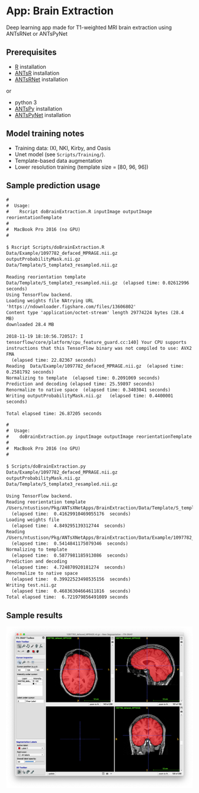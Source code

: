 # App:  Brain Extraction

Deep learning app made for T1-weighted MRI brain extraction using ANTsRNet or ANTsPyNet

## Prerequisites

* [R](https://www.r-project.org) installation
* [ANTsR](https://github.com/ANTsX/ANTsR) installation
* [ANTsRNet](https://github.com/ANTsX/ANTsRNet) installation

or

* python 3
* [ANTsPy](https://github.com/ANTsX/ANTsPy) installation
* [ANTsPyNet](https://github.com/ANTsX/ANTsPyNet) installation

## Model training notes

* Training data: IXI, NKI, Kirby, and Oasis
* Unet model (see ``Scripts/Training/``).
* Template-based data augmentation
* Lower resolution training (template size = [80, 96, 96])

## Sample prediction usage

```
#
#  Usage:
#    Rscript doBrainExtraction.R inputImage outputImage reorientationTemplate
#
#  MacBook Pro 2016 (no GPU)
#

$ Rscript Scripts/doBrainExtraction.R Data/Example/1097782_defaced_MPRAGE.nii.gz outputProbabilityMask.nii.gz Data/Template/S_template3_resampled.nii.gz

Reading reorientation template Data/Template/S_template3_resampled.nii.gz  (elapsed time: 0.02612996 seconds)
Using TensorFlow backend.
Loading weights file NAtrying URL 'https://ndownloader.figshare.com/files/13606802'
Content type 'application/octet-stream' length 29774224 bytes (28.4 MB)
downloaded 28.4 MB

2018-11-19 18:10:56.720517: I tensorflow/core/platform/cpu_feature_guard.cc:140] Your CPU supports instructions that this TensorFlow binary was not compiled to use: AVX2 FMA
  (elapsed time: 22.82367 seconds)
Reading  Data/Example/1097782_defaced_MPRAGE.nii.gz  (elapsed time: 0.2581792 seconds)
Normalizing to template  (elapsed time: 0.2091069 seconds)
Prediction and decoding (elapsed time: 25.59897 seconds)
Renormalize to native space  (elapsed time: 0.3403041 seconds)
Writing outputProbabilityMask.nii.gz   (elapsed time: 0.4400001 seconds)

Total elapsed time: 26.87205 seconds
```

```
#
#  Usage:
#    doBrainExtraction.py inputImage outputImage reorientationTemplate
#
#  MacBook Pro 2016 (no GPU)
#

$ Scripts/doBrainExtraction.py Data/Example/1097782_defaced_MPRAGE.nii.gz outputProbabilityMask.nii.gz Data/Template/S_template3_resampled.nii.gz

Using TensorFlow backend.
Reading reorientation template /Users/ntustison/Pkg/ANTsXNetApps/BrainExtraction/Data/Template/S_template3_resampled.nii.gz
  (elapsed time:  0.41629910469055176  seconds)
Loading weights file
  (elapsed time:  4.849295139312744  seconds)
Reading  /Users/ntustison/Pkg/ANTsXNetApps/BrainExtraction/Data/Example/1097782_defaced_MPRAGE.nii.gz
  (elapsed time:  0.5414841175079346  seconds)
Normalizing to template
  (elapsed time:  0.5877981185913086  seconds)
Prediction and decoding
  (elapsed time:  4.724870920181274  seconds)
Renormalize to native space
  (elapsed time:  0.39922523498535156  seconds)
Writing test.nii.gz
  (elapsed time:  0.46836304664611816  seconds)
Total elapsed time:  6.721979856491089 seconds
```

## Sample results

![Brain extraction results](Documentation/Images/resultsBrainExtraction.png)

